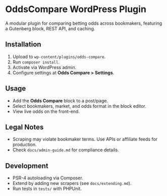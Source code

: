 # OddsCompare WordPress Plugin

A modular plugin for comparing betting odds across bookmakers, featuring a Gutenberg block, REST API, and caching.

## Installation
1. Upload to `wp-content/plugins/odds-compare`.
2. Run `composer install`.
3. Activate via WordPress admin.
4. Configure settings at **Odds Compare > Settings**.

## Usage
- Add the **Odds Compare** block to a post/page.
- Select bookmakers, market, and odds format in the block editor.
- View live odds on the front-end.

## Legal Notes
- Scraping may violate bookmaker terms. Use APIs or affiliate feeds for production.
- Check `docs/admin-guide.md` for compliance details.

## Development
- PSR-4 autoloading via Composer.
- Extend by adding new scrapers (see `docs/extending.md`).
- Run tests in `tests/` with PHPUnit.